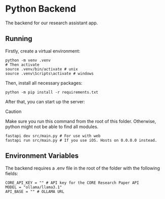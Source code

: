 # Python Backend
The backend for our research assistant app.

## Running
Firstly, create a virtual environment:

```
python -m venv .venv
# Then activate
source .venv/bin/activate # unix
source .venv\Scripts\activate # windows
```

Then, install all necessary packages:
```
python -m pip install -r requirements.txt
```

After that, you can start up the server:
> [!CAUTION]
> Make sure you run this command from the root of this folder.
> Otherwise, python might not be able to find all modules.
```
fastapi dev src/main.py # For use with web
fastapi run src/main.py # If you use iOS. Hosts on 0.0.0.0 instead.
```

## Environment Variables
The backend requires a .env file in the root of the folder with the following fields:  
```
CORE_API_KEY = "" # API key for the CORE Research Paper API
MODEL = "ollama/llama3.1"
API_BASE = "" # OLLAMA URL
```